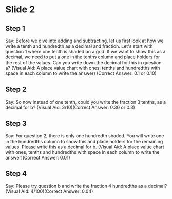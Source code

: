 # Slide 2

## Step 1

Say: Before we dive into adding and subtracting, let us first look at how we write a tenth and hundredth as a decimal and fraction. Let's start with question 1 where one tenth is shaded on a grid. If we want to show this as a decimal, we need to put a one in the tenths column and place holders for the rest of the values. Can you write down the decimal for this in question a?  (Visual Aid: A place value chart with ones, tenths and hundredths with space in each column to write the answer) (Correct Answer: 0.1 or 0.10)

## Step 2

Say: So now instead of one tenth, could you write the fraction 3 tenths, as a decimal for b? (Visual Aid: 3/10)(Correct Answer: 0.30 or 0.3)

## Step 3

Say: For question 2, there is only one hundredth shaded. You will write one in the hundredths column to show this and place holders for the remaining values. Please write this as a decimal for b. (Visual Aid: A place value chart with ones, tenths and hundredths with space in each column to write the answer)(Correct Answer: 0.01)

## Step 4

Say: Please try question b and write the fraction 4 hundredths as a decimal? (Visual Aid: 4/100)(Correct Answer: 0.04)
